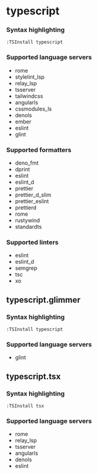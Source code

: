 # typescript

### Syntax highlighting

```vim
:TSInstall typescript
```

### Supported language servers

- rome
- stylelint_lsp
- relay_lsp
- tsserver
- tailwindcss
- angularls
- cssmodules_ls
- denols
- ember
- eslint
- glint

### Supported formatters

- deno_fmt
- dprint
- eslint
- eslint_d
- prettier
- prettier_d_slim
- prettier_eslint
- prettierd
- rome
- rustywind
- standardts

### Supported linters

- eslint
- eslint_d
- semgrep
- tsc
- xo

## typescript.glimmer

### Syntax highlighting

```vim
:TSInstall typescript
```

### Supported language servers

- glint

## typescript.tsx

### Syntax highlighting

```vim
:TSInstall tsx
```

### Supported language servers

- rome
- relay_lsp
- tsserver
- angularls
- denols
- eslint
